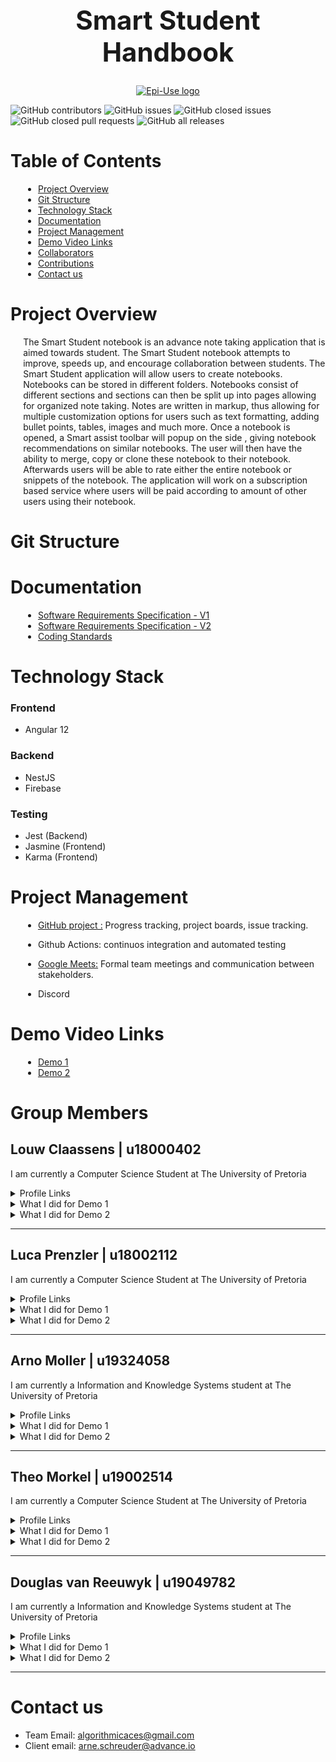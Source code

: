 <h1 align="center" style="font-size: 300%;" > Smart Student Handbook </h1>

<a href="https://www.advance.io/">
    <p align="center">
        <img  src="https://www.advance.io/wp-content/uploads/2020/02/advance-twitter-1.jpg" alt="Epi-Use logo">
    </p>
</a>

![GitHub contributors](https://img.shields.io/github/contributors/COS301-SE-2021/Smart-Student-Handbook?color=green&style=plastic)
![GitHub issues](https://img.shields.io/github/issues/COS301-SE-2021/Smart-Student-Handbook)
![GitHub closed issues](https://img.shields.io/github/issues-closed/COS301-SE-2021/Smart-Student-Handbook)
![GitHub closed pull requests](https://img.shields.io/github/issues-pr-closed/COS301-SE-2021/Smart-Student-Handbook)
![GitHub all releases](https://img.shields.io/github/downloads/COS301-SE-2021/Smart-Student-Handbook/total?style=plastic)


<h1> Table of Contents</h1>

<div style="margin-left: 4%">

- [Project Overview](#project-overview)
- [Git Structure](#git-structure)
- [Technology Stack](#technology-stack)
- [Documentation](#documentation)
- [Project Management](#project-management)
- [Demo Video Links](#demo-video-links)
- [Collaborators](#collaborators)
- [Contributions](#contributions)
- [Contact us](#contact-us)

</div>

# Project Overview  

<div style="margin-left: 4%">

The Smart Student notebook is an advance note taking application that is aimed towards student. The Smart Student notebook attempts to improve, speeds up, and encourage collaboration between students. The Smart Student application will allow users to create notebooks.
Notebooks can be stored in different folders. Notebooks consist of different sections and sections can then be split up into pages allowing for organized note taking. Notes are written in
markup, thus allowing for multiple customization options for users such as text formatting,
adding bullet points, tables, images and much more. Once a notebook is opened, a Smart assist toolbar will popup on the side , giving notebook recommendations on similar notebooks.
The user will then have the ability to merge, copy or clone these notebook to their notebook.
Afterwards users will be able to rate either the entire notebook or snippets of the notebook.
The application will work on a subscription based service where users will be paid according
to amount of other users using their notebook.


</div>

# Git Structure

<div style="margin-left: 4%">
 
</div>

  
# Documentation

<div style="margin-left: 4%">

* <a href="https://drive.google.com/file/d/1S0fhNsPTteRIBvU27XxEIV8cAg5D1bf9/view?usp=sharing">Software Requirements Specification - V1 </a>
* <a href="https://drive.google.com/file/d/1xufeD4pJSimiqJfEPHtb3o5F2NhKUaM9/view?usp=sharing">Software Requirements Specification - V2 </a>
* <a href="#">Coding Standards </a>
<!-- * <a href="#">Technical Installation Guide</a>
* <a href="#">User Manual</a>
* <a href="#">Testing Policy</a> -->

</div>

# Technology Stack

### Frontend
- Angular 12
### Backend
- NestJS
- Firebase
### Testing
- Jest (Backend)
- Jasmine (Frontend)
- Karma (Frontend)


# Project Management

<div style="margin-left: 4%">

* <p><a href="https://github.com/COS301-SE-2021/Smart-Student-Handbook/">GitHub project :</a>  Progress tracking, project boards, issue tracking.</p>
* <p>Github Actions: continuos integration and automated testing</p>
* <p><a href="https://meet.google.com/">Google Meets:</a> Formal team meetings and communication between stakeholders.</p>
* <p>Discord</p>


<!-- * <a href="https://meet.google.com/">Google Meets:</a> Formal team meetings and communication between stakeholders.
* <a href="https://discord.com/brand-newover">Discord:</a> Informal team meetings for quick debriefs, communication.
* <a href="https://discord.com/developers/docs/resources/webhooks">Github and Discord Webhooks:</a> Notifications sent to the team's discord server when a commit is made to the GitHub repository.
* <a href="https://www.overleaf.com">Overleaf:</a> LaTeX editor that allows collaboration on creating documentation. -->

</div>

# Demo Video Links

<div style="margin-left: 4%">

<!-- Descriptions goes here -->

* <a href="https://drive.google.com/file/d/1EUA4RgpMf73CrgyvdYkSgxb2taklpjjw/view?usp=sharing"> Demo 1 </a>
* <a href="https://drive.google.com/file/d/1RU9e2QoeM7xnySLoLpEt9vp7Y4OvDy9l/view?usp=sharing"> Demo 2 </a>
<!-- * <a href="#"> Demo 3 </a>
* <a href="#"> Demo 4 </a> -->

</div>

<!-- # Collaborators

<div style="margin-left: 4%">

The Development Team

| [Louw Claassens](#) | [Luca Prenzler](#) | [Arno Moller](#) | [Theo Morkel](#) | [Douglas van Reeuwyk](#) |
| :---: |:---:| :---:| :---:| :---:|
| [![Louw Claassens](#)](#)    | [![Luca Prenzler](#)](#) | [![Arno Moller](#)](#)  | [![Theo Morkel](#)](#)  | [![Douglas van Reeuwyk](#)](#)  |
| [Portfolio](#) | [Portfolio](#) | [Portfolio](#) | [Portfolio](#) | [Portfolio](#) |

https://avatars0.githubusercontent.com/u/40039774?s=400&u=dfacc43e5d1cb9a50ccd5493008f41d1cca5ea65&v=4&s=200

</div> -->

<!-- # Contributions -->

# Group Members

## Louw Claassens   | u18000402

I am currently a Computer Science Student at The University of Pretoria

<details><summary>Profile Links</summary>

- [GitHub Profile](https://github.com/LouwC)
- [LinkedIn](https://www.linkedin.com/in/aj-louw-claassens-2b296a19a/)

</details>

<details><summary> What I did for Demo 1</summary>
  
  - Implemented The firebase system and the register and login functionality
  - Documentation on the SRS document.
 </details>
 <details><summary> What I did for Demo 2</summary>

  - a
  - b
</details>
  
<hr/>

## Luca Prenzler   | u18002112

I am currently a Computer Science Student at The University of Pretoria

<details><summary>Profile Links</summary>

- [GitHub Profile](https://github.com/LucaPrenzler)
- [LinkedIn](https://www.linkedin.com/in/luca-prenzler-5aaa0920b/)

</details>

<details><summary> What I did for Demo 1</summary>
  
  - Implemented firebase functionality
  - Implemented  the SRS document
 </details>
 <details><summary> What I did for Demo 2</summary>

  - a
  - b
</details>

<hr/>

 ## Arno Moller   | u19324058

I am currently a Information and Knowledge Systems student at The University of Pretoria

<details><summary>Profile Links</summary>

- [GitHub Profile](https://github.com/Arno-Moller)
- [LinkedIn](https://www.linkedin.com/in/arno-m%C3%B6ller-a96a8920b/)

</details>

<details><summary> What I did for Demo 1</summary>
  
  - Implemented the angular frontend
  - Implemented the SRS document
</details>
<details><summary> What I did for Demo 2</summary>

  - a
  - b
</details>

<hr/>

## Theo Morkel   | u19002514


I am currently a Computer Science Student at The University of Pretoria

<details><summary>Profile Links</summary>

- [GitHub Profile](https://github.com/u19002514-Theo-Morkel)
- [LinkedIn](https://www.linkedin.com/in/theo-morkel-197610206)

</details>

<details><summary> What I did for Demo 1</summary>

  - Implemented firebase functionality
  - Implemented SRS documentation
</details>
<details><summary> What I did for Demo 2</summary>

  - a
  - b
</details>

<hr/>

## Douglas van Reeuwyk   | u19049782

I am currently a Information and Knowledge Systems student at The University of Pretoria

<details><summary>Profile Links</summary>

- [GitHub Profile](https://github.com/Douglas6312)
- [LinkedIn](https://www.linkedin.com/in/douglasvanreeuwyk/)

</details>

<details><summary> What I did for Demo 1</summary>

  - Implemented the angular frontend
  - Implemented the SRS document
</details>
<details><summary> What I did for Demo 2</summary>

  - a
  - b
</details>

  <hr/>

# Contact us

- Team Email:  algorithmicaces@gmail.com
- Client email: arne.schreuder@advance.io

